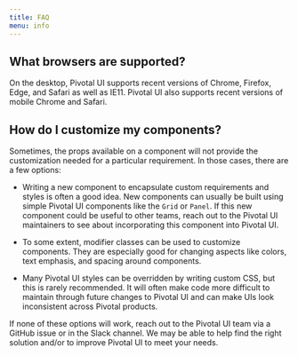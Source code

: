 ```yaml
---
title: FAQ
menu: info
---
```


## What browsers are supported?

On the desktop, Pivotal UI supports recent versions of Chrome, Firefox, Edge, and Safari as well as IE11. Pivotal UI also supports recent versions of mobile Chrome and Safari.

## How do I customize my components?

Sometimes, the props available on a component will not provide the customization needed for a particular requirement. In those cases, there are a few options:

- Writing a new component to encapsulate custom requirements and styles is often a good idea. New components can usually be built using simple Pivotal UI components like the `Grid` or `Panel`. If this new component could be useful to other teams, reach out to the Pivotal UI maintainers to see about incorporating this component into Pivotal UI.

- To some extent, modifier classes can be used to customize components. They are especially good for changing aspects like colors, text emphasis, and spacing around components.

- Many Pivotal UI styles can be overridden by writing custom CSS, but this is rarely recommended. It will often make code more difficult to maintain through future changes to Pivotal UI and can make UIs look inconsistent across Pivotal products.

If none of these options will work, reach out to the Pivotal UI team via a GitHub issue or in the Slack channel. We may be able to help find the right solution and/or to improve Pivotal UI to meet your needs.